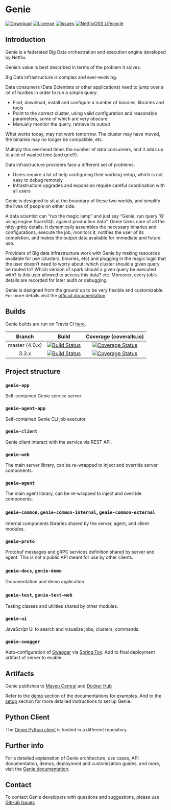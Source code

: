 # Genie

[![Download](https://api.bintray.com/packages/netflixoss/maven/genie/images/download.svg)](https://bintray.com/netflixoss/maven/genie/_latestVersion)
[![License](https://img.shields.io/github/license/Netflix/genie.svg)](http://www.apache.org/licenses/LICENSE-2.0)
[![Issues](https://img.shields.io/github/issues/Netflix/genie.svg)](https://github.com/Netflix/genie/issues)
[![NetflixOSS Lifecycle](https://img.shields.io/osslifecycle/Netflix/genie.svg)]()

## Introduction

Genie is a federated Big Data orchestration and execution engine developed by Netflix.

Genie’s value is best described in terms of the problem it solves.

Big Data infrastructure is complex and ever-evolving. 

Data consumers (Data Scientists or other applications) need to jump over a lot of hurdles in order to run a simple query:
 - Find, download, install and configure a number of binaries, libraries and tools
 - Point to the correct cluster, using valid configuration and reasonable parameters, some of which are very obscure
 - Manually monitor the query, retrieve its output

What works today, may not work tomorrow.
The cluster may have moved, the binaries may no longer be compatible, etc.

Multiply this overhead times the number of data consumers, and it adds up to a lot of wasted time (and grief!).

Data infrastructure providers face a different set of problems:
 - Users require a lot of help configuring their working setup, which is not easy to debug remotely
 - Infrastructure upgrades and expansion require careful coordination with all users


Genie is designed to sit at the boundary of these two worlds, and simplify the lives of people on either side.

A data scientist can “rub the magic lamp” and just say “Genie, run query ‘Q’ using engine SparkSQL against production data”.
Genie takes care of all the nitty-gritty details. It dynamically assembles the necessary binaries and configurations, execute the job, monitors it, notifies the user of its completion, and makes the output data available for immediate and future use.

Providers of Big data infrastructure work with Genie by making resources available for use (clusters, binaries, etc) and plugging in the magic logic that the user doesn’t need to worry about: which cluster should a given query be routed to? Which version of spark should a given query be executed with? Is this user allowed to access this data? etc.
Moreover, every job’s details are recorded for later audit or debugging.

Genie is designed from the ground up to be very flexible and customizable.
For more details visit the [official documentation](https://netflix.github.io/genie)

## Builds

Genie builds are run on Travis CI [here](https://travis-ci.com/Netflix/genie).

| Branch |                                                     Build                                                     |                                                                 Coverage (coveralls.io)                                                                |
|:------:|:-------------------------------------------------------------------------------------------------------------:|:------------------------------------------------------------------------------------------------------------------------------------------------------:|
| master (4.0.x) | [![Build Status](https://travis-ci.com/Netflix/genie.svg?branch=master)](https://travis-ci.com/Netflix/genie) | [![Coverage Status](https://coveralls.io/repos/github/Netflix/genie/badge.svg?branch=master)](https://coveralls.io/github/Netflix/genie?branch=master) |
|  3.3.x |  [![Build Status](https://travis-ci.com/Netflix/genie.svg?branch=3.3.x)](https://travis-ci.com/Netflix/genie) |  [![Coverage Status](https://coveralls.io/repos/github/Netflix/genie/badge.svg?branch=3.3.x)](https://coveralls.io/github/Netflix/genie?branch=3.3.x) |

## Project structure

### `genie-app`
Self-contained Genie service server.

### `genie-agent-app`
Self-contained Genie CLI job executor.

### `genie-client`
Genie client interact with the service via REST API.

### `genie-web`
The main server library, can be re-wrapped to inject and override server components.

### `genie-agent`
The main agent library, can be re-wrapped to inject and override components.

### `genie-common`, `genie-common-internal`, `genie-common-external`

Internal components libraries shared by the server, agent, and client modules.

### `genie-proto`

Protobuf messages and gRPC services definition shared by server and agent.
This is not a public API meant for use by other clients.

### `genie-docs`, `genie-demo`

Documentation and demo application.

### `genie-test`, `genie-test-web`

Testing classes and utilities shared by other modules.

### `genie-ui`

JavaScript UI to search and visualize jobs, clusters, commands.

### `genie-swagger`

Auto-configuration of [Swagger](https://swagger.io/) via [Spring Fox](https://springfox.github.io/springfox/). Add
to final deployment artifact of server to enable.

## Artifacts

Genie publishes to [Maven Central](https://search.maven.org/) and [Docker Hub](https://hub.docker.com/r/netflixoss/genie-app/)

Refer to the [demo]() section of the documentations for examples.
And to the [setup]() section for more detailed instructions to set up Genie.

## Python Client

The [Genie Python client](https://github.com/Netflix/pygenie) is hosted in a different repository. 

## Further info
For a detailed explanation of Genie architecture, use cases, API documentation, demos, deployment and customization guides, and more, visit the
[Genie documentation](https://netflix.github.io/genie).

## Contact

To contact Genie developers with questions and suggestions, please use [GitHub Issues](https://github.com/Netflix/genie/issues)
